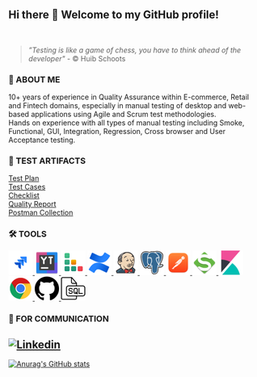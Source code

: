 Hi there :wave: Welcome to my GitHub profile!  
---
<img src="https://komarev.com/ghpvc/?username=dmedzuta&style=flat-square&color=blue" alt=""/>

>_”Testing is like a game of chess, you have to think ahead of the developer"_ - © Huib Schoots

### :pushpin: ABOUT ME 
10+ years of experience in Quality Assurance within E-commerce, Retail and Fintech domains, especially in manual testing of desktop and web-based applications using Agile and Scrum test methodologies.  
Hands on experience with all types of manual testing including Smoke, Functional, GUI, Integration, Regression, Cross browser and User Acceptance testing.    

### :page_with_curl: TEST ARTIFACTS
[Test Plan](https://github.com/dmedzuta/Test-Plan)  
[Test Cases](https://github.com/dmedzuta/Test-cases)  
[Checklist](https://github.com/dmedzuta/dmedzuta/tree/main/Checklist)  
[Quality Report](https://docs.google.com/document/d/1TVGvMLbb2Yf0qqawIkZvlq-A2V8rb-eR/edit)  
[Postman Collection](https://github.com/dmedzuta/PostmanCollections_v1)  

### 🛠️ TOOLS
<a href="https://www.atlassian.com/ru/software/jira">
<img src="https://github.com/dmedzuta/dmedzuta/blob/main/icons/jira.png" alt="Jira" width="48" height="48" /> 
</a>
<a href="https://www.jetbrains.com/ru-ru/youtrack/">
<img src="https://github.com/dmedzuta/dmedzuta/blob/main/icons/youtrack.png" alt="YouTrack" width="48" height="48" /> 
</a>
<a href="https://www.gurock.com/testrail">
<img src="https://github.com/dmedzuta/dmedzuta/blob/main/icons/testrail.png" alt="YouTrack" width="48" height="48" /> 
</a>
<a href="https://www.atlassian.com/software/confluence">
<img src="https://github.com/dmedzuta/dmedzuta/blob/main/icons/confluence.png" alt="Confluence" width="48" height="48" /> 
</a>
<a href="https://www.jenkins.io/">
<img src="https://github.com/dmedzuta/dmedzuta/blob/main/icons/jenkins.png" alt="Jenkins" width="48" height="48" /> 
</a>
<a href="https://www.postgresql.org/">
<img src="https://github.com/dmedzuta/dmedzuta/blob/main/icons/postgresql.png" alt="PostgreSQL" width="48" height="48" /> 
</a>
<a href="https://www.postman.com">
<img src="https://github.com/dmedzuta/dmedzuta/blob/main/icons/postman.png" alt="Postman" width="48" height="48" /> 
</a>
<a href="https://www.soapui.org/">
<img src="https://github.com/dmedzuta/dmedzuta/blob/main/icons/soapui.png" alt="SoapUI" width="48" height="48" /> 
</a>
<a href="https://www.elastic.co/kibana/">
<img src="https://github.com/dmedzuta/dmedzuta/blob/main/icons/kibana.png" alt="Kibana" width="48" height="48" /> 
</a>
<a href="https://developer.chrome.com/docs/devtools/">
<img src="https://github.com/dmedzuta/dmedzuta/blob/main/icons/googlechrome.png" alt="DevTools" width="48" height="48" /> 
</a>
<a href="https://github.com/">
<img src="https://github.com/dmedzuta/dmedzuta/blob/main/icons/github.png" alt="DevTools" width="48" height="48" /> 
</a>
<a href="">
<img src="https://github.com/dmedzuta/dmedzuta/blob/main/icons/sql.png" alt="SQL" width="48" height="48" /> 
</a>

### :speech_balloon: FOR COMMUNICATION  
[![Linkedin](https://img.shields.io/badge/-Linkedin-0d4202?style=for-the-badge&logo=Linkedin&logColor=57f7e2)](https://www.linkedin.com/in/dmedzuta/)
---
[![Anurag's GitHub stats](https://github-readme-stats.vercel.app/api?username=dmedzuta&show_icons=true&theme=radical)](https://github.com/dmedzuta/github-readme-stats)
